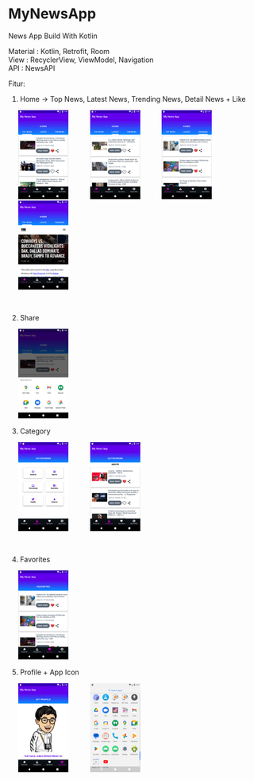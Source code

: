 # MyNewsApp
News App Build With Kotlin

Material : Kotlin, Retrofit, Room <br />
View : RecyclerView, ViewModel, Navigation <br />
API : NewsAPI

Fitur:
1. Home -> Top News, Latest News, Trending News, Detail News + Like

<!-- <p align="middle"> -->

<p float="left">
<img src="https://github.com/Damg11/MyNewsApp/blob/main/Screenshot/Screenshot_20230117_130101.png" hspace="20" width=20% height=20%>
  <span> </span>
<img src="https://github.com/Damg11/MyNewsApp/blob/main/Screenshot/Screenshot_20230117_133527.png" hspace="20" width=20% height=20%>
  <span> </span>
<img src="https://github.com/Damg11/MyNewsApp/blob/main/Screenshot/Screenshot_20230117_133721.png" hspace="20" width=20% height=20%>
  <span> </span>
<img src="https://github.com/Damg11/MyNewsApp/blob/main/Screenshot/Screenshot_20230117_130158.png" hspace="20" width=20% height=20%>
</p>
<br />

2. Share

<img src="https://github.com/Damg11/MyNewsApp/blob/main/Screenshot/Screenshot_20230117_130123.png" hspace="20" width=20% height=20%>
<br />

3. Category

<p float="left">
<img src="https://github.com/Damg11/MyNewsApp/blob/main/Screenshot/Screenshot_20230117_133737.png" hspace="20" width=20% height=20%>
  <span> </span>
<img src="https://github.com/Damg11/MyNewsApp/blob/main/Screenshot/Screenshot_20230118_164144.png" hspace="20" width=20% height=20%>
</p>
<br />

4. Favorites

<img src="https://github.com/Damg11/MyNewsApp/blob/main/Screenshot/Screenshot_20230117_133756.png" hspace="20" width=20% height=20%>
<br />

5. Profile + App Icon

<p float="left">
<img src="https://github.com/Damg11/MyNewsApp/blob/main/Screenshot/Screenshot_20230117_133814.png" hspace="20" width=20% height=20%>
  <span> </span>
<img src="https://github.com/Damg11/MyNewsApp/blob/main/Screenshot/Screenshot_20230118_161712.png" hspace="20" width=20% height=20%>
</p>
<br />
